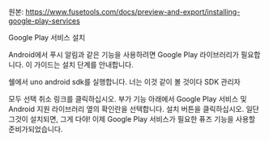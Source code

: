 원본: https://www.fusetools.com/docs/preview-and-export/installing-google-play-services

Google Play 서비스 설치

Android에서 푸시 알림과 같은 기능을 사용하려면 Google Play 라이브러리가 필요합니다. 이 가이드는 설치 단계를 안내합니다.

쉘에서 uno android sdk를 실행합니다.
너는 이것 같이 볼 것이다
SDK 관리자

모두 선택 취소 링크를 클릭하십시오.
부가 기능 아래에서 Google Play 서비스 및 Android 지원 라이브러리 옆의 확인란을 선택합니다.
설치 버튼을 클릭하십시오.
일단 그것이 설치되면, 그게 다야! 이제 Google Play 서비스가 필요한 퓨즈 기능을 사용할 준비가되었습니다.
